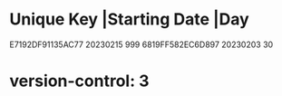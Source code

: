 # Unique Key        |Starting Date |Day
  E7192DF91135AC77   20230215       999
  6819FF582EC6D897   20230203       30
# version-control: 3
